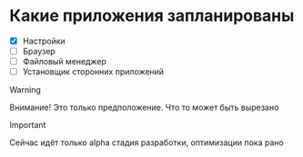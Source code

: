 # Какие приложения запланированы
 - [x] Настройки
 - [ ] Браузер
 - [ ] Файловый менеджер
 - [ ] Установщик сторонних приложений
>[!WARNING]
>Внимание! Это только предположение.
>Что то может быть вырезано

>[!IMPORTANT]
>Сейчас идëт только alpha стадия разработки, оптимизации пока рано
